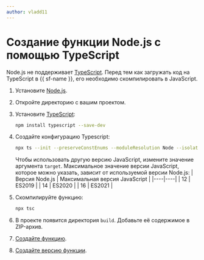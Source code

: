 ```yaml
---
author: vladd11
---
```


# Создание функции Node.js с помощью TypeScript

Node.js не поддерживает [TypeScript](https://www.typescriptlang.org/). Перед тем как загружать код на TypeScript в {{ sf-name }}, его необходимо скомпилировать в JavaScript.

1. Установите [Node.js](https://nodejs.org/ru/).
1. Откройте директорию с вашим проектом.
1. Установите [TypeScript](https://www.typescriptlang.org/download):
    ```bash
    npm install typescript --save-dev
    ```
1. Создайте конфигурацию Typescript:
    ```bash
    npx ts --init --preserveConstEnums --moduleResolution Node --isolatedModules --outDir build --strict false --target ES2021
    ```

    Чтобы использовать другую версию JavaScript, измените значение аргумента `target`. Максимальное значение версии JavaScript, которое можно указать, зависит от используемой версии Node.js:
    | Версия Node.js | Максимальная версия JavaScript |
    |----|----|
    | 12 | ES2019 |
    | 14 | ES2020 |
    | 16 | ES2021 |

1. Скомпилируйте функцию:
    ```bash
    npx tsc
    ```
1. В проекте появится директория `build`. Добавьте её содержимое в ZIP-архив.
1. [Создайте функцию](../operations/function/function-create.md).
1. [Создайте версию функции](../operations/function/version-manage.md).
